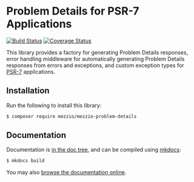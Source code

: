 # Problem Details for PSR-7 Applications

[![Build Status](https://travis-ci.com/mezzio/mezzio-problem-details.svg?branch=master)](https://travis-ci.com/mezzio/mezzio-problem-details)
[![Coverage Status](https://coveralls.io/repos/github/mezzio/mezzio-problem-details/badge.svg?branch=master)](https://coveralls.io/github/mezzio/mezzio-problem-details?branch=master)

This library provides a factory for generating Problem Details
responses, error handling middleware for automatically generating Problem
Details responses from errors and exceptions, and custom exception types for
[PSR-7](http://www.php-fig.org/psr/psr-7/) applications.

## Installation

Run the following to install this library:

```bash
$ composer require mezzio/mezzio-problem-details
```

## Documentation

Documentation is [in the doc tree](docs/book/), and can be compiled using [mkdocs](https://www.mkdocs.org):

```bash
$ mkdocs build
```

You may also [browse the documentation online](https://docs.mezzio.dev/mezzio-problem-details/).

